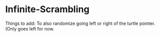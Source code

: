 # Infinite-Scrambling
Things to add: To also randomize going left or right of the turtle pointer. (Only goes left for now.